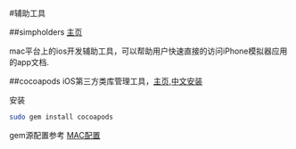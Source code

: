 #辅助工具

##simpholders
[主页](http://simpholders.com/)

mac平台上的ios开发辅助工具，可以帮助用户快速直接的访问iPhone模拟器应用的app文档.

##cocoapods
iOS第三方类库管理工具，[主页](https://cocoapods.org/),[中文安装](http://code4app.com/article/cocoapods-install-usage)

安装
```sh
sudo gem install cocoapods
```
gem源配置参考 [MAC配置](../杂项/MAC配置)
